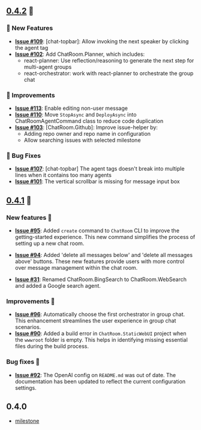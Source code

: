 ## [0.4.2](https://github.com/LittleLittleCloud/Agent-ChatRoom/milestone/7) 🎉
### 🚀 New Features
- **[Issue #109](https://github.com/LittleLittleCloud/Agent-ChatRoom/issues/109)**: [chat-topbar]: Allow invoking the next speaker by clicking the agent tag
- **[Issue #102](https://github.com/LittleLittleCloud/Agent-ChatRoom/issues/102)**: Add ChatRoom.Planner, which includes:
  - react-planner: Use reflection/reasoning to generate the next step for multi-agent groups
  - react-orchestrator: work with react-planner to orchestrate the group chat

### 🌟 Improvements
- **[Issue #113](https://github.com/LittleLittleCloud/Agent-ChatRoom/issues/113)**: Enable editing non-user message
- **[Issue #110](https://github.com/LittleLittleCloud/Agent-ChatRoom/issues/110)**: Move `StopAsync` and `DeployAsync` into ChatRoomAgentCommand class to reduce code duplication
- **[Issue #103](https://github.com/LittleLittleCloud/Agent-ChatRoom/issues/103)**: [ChatRoom.Github]: Improve issue-helper by:
  - Adding repo owner and repo name in configuration
  - Allow searching issues with selected milestone

### 🐛 Bug Fixes
- **[Issue #107](https://github.com/LittleLittleCloud/Agent-ChatRoom/issues/107)**: [chat-topbar] The agent tags doesn't break into multiple lines when it contains too many agents
- **[Issue #101](https://github.com/LittleLittleCloud/Agent-ChatRoom/issues/101)**: The vertical scrollbar is missing for message input box

## [0.4.1](https://github.com/LittleLittleCloud/Agent-ChatRoom/milestone/6) 🎉
### New features 🌟
- **[Issue #95](https://github.com/LittleLittleCloud/Agent-ChatRoom/issues/95)**: Added `create` command to `ChatRoom` CLI to improve the getting-started experience. This new command simplifies the process of setting up a new chat room.
- **[Issue #94](https://github.com/LittleLittleCloud/Agent-ChatRoom/issues/94)**: Added 'delete all messages below' and 'delete all messages above' buttons. These new features provide users with more control over message management within the chat room.

- **[Issue #31](https://github.com/LittleLittleCloud/Agent-ChatRoom/issues/31)**: Renamed ChatRoom.BingSearch to ChatRoom.WebSearch and added a Google search agent.

### Improvements 🚀
- **[Issue #96](https://github.com/LittleLittleCloud/Agent-ChatRoom/issues/96)**: Automatically choose the first orchestrator in group chat. This enhancement streamlines the user experience in group chat scenarios.
- **[Issue #90](https://github.com/LittleLittleCloud/Agent-ChatRoom/issues/90)**: Added a build error in `ChatRoom.StaticWebUI` project when the `wwwroot` folder is empty. This helps in identifying missing essential files during the build process.

### Bug fixes 🐛
- **[Issue #92](https://github.com/LittleLittleCloud/Agent-ChatRoom/issues/92)**: The OpenAI config on `README.md` was out of date. The documentation has been updated to reflect the current configuration settings.

## 0.4.0
- [milestone](https://github.com/LittleLittleCloud/Agent-ChatRoom/milestone/5)
